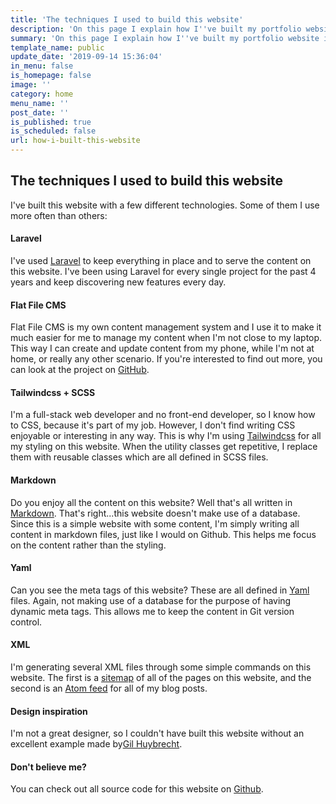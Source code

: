 ```yaml
---
title: 'The techniques I used to build this website'
description: 'On this page I explain how I''ve built my portfolio website in detail, including links to the techniques used.'
summary: 'On this page I explain how I''ve built my portfolio website in detail, including links to the techniques used.'
template_name: public
update_date: '2019-09-14 15:36:04'
in_menu: false
is_homepage: false
image: ''
category: home
menu_name: ''
post_date: ''
is_published: true
is_scheduled: false
url: how-i-built-this-website
---
```



## The techniques I used to build this website

I've built this website with a few different technologies. Some of them I use more often than others:
            
#### Laravel
I've used <a href="https://laravel.com/" class="link link--underline">Laravel</a> 
to keep everything in place and to serve the content on this website. I've been using Laravel for every single project for the past 4 years and keep discovering new features every day.

#### Flat File CMS
Flat File CMS is my own content management system and I use it to make it much easier for me to manage my content when I'm not close to my laptop. This way I can create and update content from my phone, while I'm not at home, or really any other scenario. If you're interested to find out more, you can look at the project on <a href="https://github.com/roelofjan-elsinga/flat-file-cms" class="link link--underline">GitHub</a>.

#### Tailwindcss + SCSS
I'm a full-stack web developer and no front-end developer, so I know how to CSS, because it's part of my job. However, I don't find writing CSS enjoyable or 
interesting in any way. This is why I'm using <a href="https://tailwindcss.com/" class="link link--underline">Tailwindcss</a> for all my styling on this website. When the utility classes get repetitive, I replace them with reusable classes which are all defined in SCSS files.

#### Markdown
Do you enjoy all the content on this website? Well that's all written in 
<a href="https://www.markdownguide.org/" class="link link--underline">Markdown</a>. That's right...this website doesn't make use of a database. Since this is a simple website with some content, I'm simply writing all content in markdown files, just like I would on Github. This helps me focus on the content rather than the styling.

#### Yaml
Can you see the meta tags of this website? These are all defined in <a href="https://yaml.org/" class="link link--underline">Yaml</a> files. Again, not making use of a database for the purpose of having dynamic meta tags. This allows me to keep the content in Git version control.

#### XML
I'm generating several XML files through some simple commands on this website.
The first is a <a href="https://roelofjanelsinga.com/sitemap.xml" class="link link--underline">sitemap</a> of all of the pages on this website, and the second is an 
<a href="https://roelofjanelsinga.com/feed" class="link link--underline">Atom feed</a> for all of my blog posts.

#### Design inspiration
I'm not a great designer, so I couldn't have built this website without an excellent example made by<a href="http://www.gilhuybrecht.com/" class="link link--underline">Gil Huybrecht</a>. 

#### Don't believe me?
You can check out all source code for this website on <a href="https://github.com/roelofjan-elsinga/portfolio" class="link link--underline">Github</a>.
